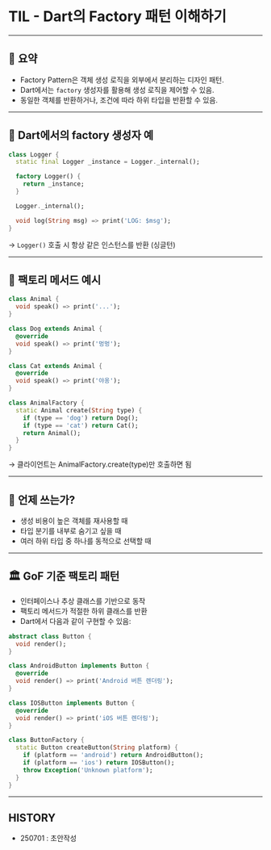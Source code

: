 # TIL - Dart의 Factory 패턴 이해하기

---

## 📌 요약

- Factory Pattern은 객체 생성 로직을 외부에서 분리하는 디자인 패턴.
- Dart에서는 `factory` 생성자를 활용해 생성 로직을 제어할 수 있음.
- 동일한 객체를 반환하거나, 조건에 따라 하위 타입을 반환할 수 있음.

---

## 🧪 Dart에서의 factory 생성자 예

```dart
class Logger {
  static final Logger _instance = Logger._internal();

  factory Logger() {
    return _instance;
  }

  Logger._internal();

  void log(String msg) => print('LOG: $msg');
}
```

→ `Logger()` 호출 시 항상 같은 인스턴스를 반환 (싱글턴)

---

## 🧰 팩토리 메서드 예시

```dart
class Animal {
  void speak() => print('...');
}

class Dog extends Animal {
  @override
  void speak() => print('멍멍');
}

class Cat extends Animal {
  @override
  void speak() => print('야옹');
}

class AnimalFactory {
  static Animal create(String type) {
    if (type == 'dog') return Dog();
    if (type == 'cat') return Cat();
    return Animal();
  }
}
```

→ 클라이언트는 AnimalFactory.create(type)만 호출하면 됨

---

## 🧠 언제 쓰는가?

- 생성 비용이 높은 객체를 재사용할 때
- 타입 분기를 내부로 숨기고 싶을 때
- 여러 하위 타입 중 하나를 동적으로 선택할 때

---

## 🏛 GoF 기준 팩토리 패턴

- 인터페이스나 추상 클래스를 기반으로 동작
- 팩토리 메서드가 적절한 하위 클래스를 반환
- Dart에서 다음과 같이 구현할 수 있음:

```dart
abstract class Button {
  void render();
}

class AndroidButton implements Button {
  @override
  void render() => print('Android 버튼 렌더링');
}

class IOSButton implements Button {
  @override
  void render() => print('iOS 버튼 렌더링');
}

class ButtonFactory {
  static Button createButton(String platform) {
    if (platform == 'android') return AndroidButton();
    if (platform == 'ios') return IOSButton();
    throw Exception('Unknown platform');
  }
}
```

---

## HISTORY
- 250701 : 초안작성
